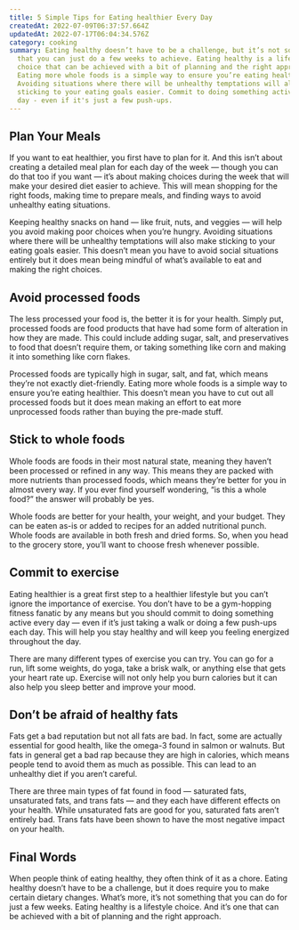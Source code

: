 ```yaml
---
title: 5 Simple Tips for Eating healthier Every Day
createdAt: 2022-07-09T06:37:57.664Z
updatedAt: 2022-07-17T06:04:34.576Z
category: cooking
summary: Eating healthy doesn’t have to be a challenge, but it’s not something
  that you can just do a few weeks to achieve. Eating healthy is a lifestyle
  choice that can be achieved with a bit of planning and the right approach.
  Eating more whole foods is a simple way to ensure you’re eating healthier.
  Avoiding situations where there will be unhealthy temptations will also make
  sticking to your eating goals easier. Commit to doing something active every
  day - even if it's just a few push-ups.
---
```


## Plan Your Meals

If you want to eat healthier, you first have to plan for it. And this isn’t about creating a detailed meal plan for each day of the week — though you can do that too if you want — it’s about making choices during the week that will make your desired diet easier to achieve. This will mean shopping for the right foods, making time to prepare meals, and finding ways to avoid unhealthy eating situations.

Keeping healthy snacks on hand — like fruit, nuts, and veggies — will help you avoid making poor choices when you’re hungry. Avoiding situations where there will be unhealthy temptations will also make sticking to your eating goals easier. This doesn’t mean you have to avoid social situations entirely but it does mean being mindful of what’s available to eat and making the right choices.

## Avoid processed foods

The less processed your food is, the better it is for your health. Simply put, processed foods are food products that have had some form of alteration in how they are made. This could include adding sugar, salt, and preservatives to food that doesn’t require them, or taking something like corn and making it into something like corn flakes.

Processed foods are typically high in sugar, salt, and fat, which means they’re not exactly diet-friendly. Eating more whole foods is a simple way to ensure you’re eating healthier. This doesn’t mean you have to cut out all processed foods but it does mean making an effort to eat more unprocessed foods rather than buying the pre-made stuff.

## Stick to whole foods

Whole foods are foods in their most natural state, meaning they haven’t been processed or refined in any way. This means they are packed with more nutrients than processed foods, which means they’re better for you in almost every way. If you ever find yourself wondering, “is this a whole food?” the answer will probably be yes.

Whole foods are better for your health, your weight, and your budget. They can be eaten as-is or added to recipes for an added nutritional punch. Whole foods are available in both fresh and dried forms. So, when you head to the grocery store, you’ll want to choose fresh whenever possible.

## Commit to exercise

Eating healthier is a great first step to a healthier lifestyle but you can’t ignore the importance of exercise. You don’t have to be a gym-hopping fitness fanatic by any means but you should commit to doing something active every day — even if it’s just taking a walk or doing a few push-ups each day. This will help you stay healthy and will keep you feeling energized throughout the day.

There are many different types of exercise you can try. You can go for a run, lift some weights, do yoga, take a brisk walk, or anything else that gets your heart rate up. Exercise will not only help you burn calories but it can also help you sleep better and improve your mood.

## Don’t be afraid of healthy fats

Fats get a bad reputation but not all fats are bad. In fact, some are actually essential for good health, like the omega-3 found in salmon or walnuts. But fats in general get a bad rap because they are high in calories, which means people tend to avoid them as much as possible. This can lead to an unhealthy diet if you aren’t careful.

There are three main types of fat found in food — saturated fats, unsaturated fats, and trans fats — and they each have different effects on your health. While unsaturated fats are good for you, saturated fats aren’t entirely bad. Trans fats have been shown to have the most negative impact on your health.

## Final Words

When people think of eating healthy, they often think of it as a chore. Eating healthy doesn’t have to be a challenge, but it does require you to make certain dietary changes. What’s more, it’s not something that you can do for just a few weeks. Eating healthy is a lifestyle choice. And it’s one that can be achieved with a bit of planning and the right approach.
